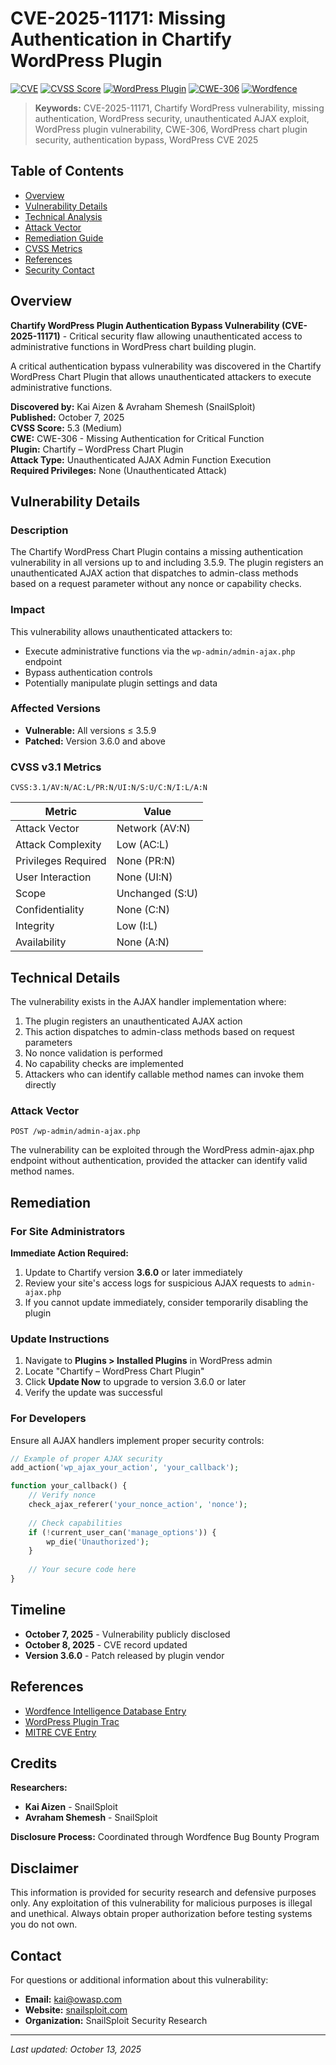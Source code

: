 # CVE-2025-11171: Missing Authentication in Chartify WordPress Plugin

[![CVE](https://img.shields.io/badge/CVE-2025--11171-red)](https://cve.mitre.org/cgi-bin/cvename.cgi?name=CVE-2025-11171)
[![CVSS Score](https://img.shields.io/badge/CVSS-5.3%20Medium-orange)](https://nvd.nist.gov/vuln-metrics/cvss/v3-calculator)
[![WordPress Plugin](https://img.shields.io/badge/WordPress-Plugin-blue)](https://wordpress.org/plugins/chart-builder/)
[![CWE-306](https://img.shields.io/badge/CWE-306-critical)](https://cwe.mitre.org/data/definitions/306.html)
[![Wordfence](https://img.shields.io/badge/Disclosed-Wordfence-success)](https://www.wordfence.com/)

> **Keywords:** CVE-2025-11171, Chartify WordPress vulnerability, missing authentication, WordPress security, unauthenticated AJAX exploit, WordPress plugin vulnerability, CWE-306, WordPress chart plugin security, authentication bypass, WordPress CVE 2025

## Table of Contents

- [Overview](#overview)
- [Vulnerability Details](#vulnerability-details)
- [Technical Analysis](#technical-details)
- [Attack Vector](#attack-vector)
- [Remediation Guide](#remediation)
- [CVSS Metrics](#cvss-v31-metrics)
- [References](#references)
- [Security Contact](#contact)

## Overview

**Chartify WordPress Plugin Authentication Bypass Vulnerability (CVE-2025-11171)** - Critical security flaw allowing unauthenticated access to administrative functions in WordPress chart building plugin.

A critical authentication bypass vulnerability was discovered in the Chartify WordPress Chart Plugin that allows unauthenticated attackers to execute administrative functions.

**Discovered by:** Kai Aizen & Avraham Shemesh (SnailSploit)  
**Published:** October 7, 2025  
**CVSS Score:** 5.3 (Medium)  
**CWE:** CWE-306 - Missing Authentication for Critical Function  
**Plugin:** Chartify – WordPress Chart Plugin  
**Attack Type:** Unauthenticated AJAX Admin Function Execution  
**Required Privileges:** None (Unauthenticated Attack)

## Vulnerability Details

### Description

The Chartify WordPress Chart Plugin contains a missing authentication vulnerability in all versions up to and including 3.5.9. The plugin registers an unauthenticated AJAX action that dispatches to admin-class methods based on a request parameter without any nonce or capability checks.

### Impact

This vulnerability allows unauthenticated attackers to:
- Execute administrative functions via the `wp-admin/admin-ajax.php` endpoint
- Bypass authentication controls
- Potentially manipulate plugin settings and data

### Affected Versions

- **Vulnerable:** All versions ≤ 3.5.9
- **Patched:** Version 3.6.0 and above

### CVSS v3.1 Metrics

```
CVSS:3.1/AV:N/AC:L/PR:N/UI:N/S:U/C:N/I:L/A:N
```

| Metric | Value |
|--------|-------|
| Attack Vector | Network (AV:N) |
| Attack Complexity | Low (AC:L) |
| Privileges Required | None (PR:N) |
| User Interaction | None (UI:N) |
| Scope | Unchanged (S:U) |
| Confidentiality | None (C:N) |
| Integrity | Low (I:L) |
| Availability | None (A:N) |

## Technical Details

The vulnerability exists in the AJAX handler implementation where:

1. The plugin registers an unauthenticated AJAX action
2. This action dispatches to admin-class methods based on request parameters
3. No nonce validation is performed
4. No capability checks are implemented
5. Attackers who can identify callable method names can invoke them directly

### Attack Vector

```
POST /wp-admin/admin-ajax.php
```

The vulnerability can be exploited through the WordPress admin-ajax.php endpoint without authentication, provided the attacker can identify valid method names.

## Remediation

### For Site Administrators

**Immediate Action Required:**

1. Update to Chartify version **3.6.0** or later immediately
2. Review your site's access logs for suspicious AJAX requests to `admin-ajax.php`
3. If you cannot update immediately, consider temporarily disabling the plugin

### Update Instructions

1. Navigate to **Plugins > Installed Plugins** in WordPress admin
2. Locate "Chartify – WordPress Chart Plugin"
3. Click **Update Now** to upgrade to version 3.6.0 or later
4. Verify the update was successful

### For Developers

Ensure all AJAX handlers implement proper security controls:

```php
// Example of proper AJAX security
add_action('wp_ajax_your_action', 'your_callback');

function your_callback() {
    // Verify nonce
    check_ajax_referer('your_nonce_action', 'nonce');
    
    // Check capabilities
    if (!current_user_can('manage_options')) {
        wp_die('Unauthorized');
    }
    
    // Your secure code here
}
```

## Timeline

- **October 7, 2025** - Vulnerability publicly disclosed
- **October 8, 2025** - CVE record updated
- **Version 3.6.0** - Patch released by plugin vendor

## References

- [Wordfence Intelligence Database Entry](https://www.wordfence.com/threat-intel/vulnerabilities/wordpress-plugins/chart-builder/chartify-wordpress-chart-plugin-359-missing-authentication-for-administrative-function)
- [WordPress Plugin Trac](https://plugins.trac.wordpress.org/browser/chart-builder)
- [MITRE CVE Entry](https://cve.mitre.org/cgi-bin/cvename.cgi?name=CVE-2025-11171)

## Credits

**Researchers:**  
- **Kai Aizen** - SnailSploit  
- **Avraham Shemesh** - SnailSploit

**Disclosure Process:** Coordinated through Wordfence Bug Bounty Program

## Disclaimer

This information is provided for security research and defensive purposes only. Any exploitation of this vulnerability for malicious purposes is illegal and unethical. Always obtain proper authorization before testing systems you do not own.

## Contact

For questions or additional information about this vulnerability:
- **Email:** kai@owasp.com
- **Website:** [snailsploit.com](https://snailsploit.com)
- **Organization:** SnailSploit Security Research

---



*Last updated: October 13, 2025*
